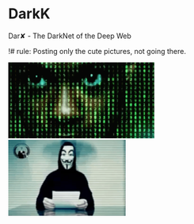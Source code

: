 # DarkK
Dar✘ - The DarkNet of the Deep Web

!# rule: Posting only the cute pictures, not going there.

<img src="https://github.com/SKKSaikia/DarkK/blob/master/tenor.gif" height=153px><a></a><img src="https://github.com/SKKSaikia/DarkK/blob/master/anon.gif" height=153px>
